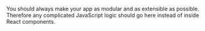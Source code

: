 You should always make your app as modular and as extensible as possible. Therefore any complicated JavaScript logic should go here instead of inside React components.
